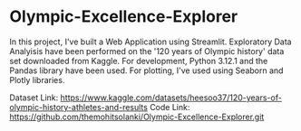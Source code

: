 # Olympic-Excellence-Explorer

In this project, I've built a Web Application using Streamlit. Exploratory Data Analyisis have been performed on the '120 years of Olympic history' data set downloaded from Kaggle. For development, Python 3.12.1 and the Pandas library have been used. For plotting, I've used using Seaborn and Plotly libraries.

Dataset Link: https://www.kaggle.com/datasets/heesoo37/120-years-of-olympic-history-athletes-and-results
   Code Link: https://github.com/themohitsolanki/Olympic-Excellence-Explorer.git
